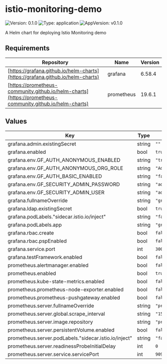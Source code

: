 # istio-monitoring-demo

![Version: 0.1.0](https://img.shields.io/badge/Version-0.1.0-informational?style=flat-square) ![Type: application](https://img.shields.io/badge/Type-application-informational?style=flat-square) ![AppVersion: v0.1.0](https://img.shields.io/badge/AppVersion-v0.1.0-informational?style=flat-square)

A Helm chart for deploying Istio Monitoring demo

## Requirements

| Repository | Name | Version |
|------------|------|---------|
| [https://grafana.github.io/helm-charts](https://grafana.github.io/helm-charts) | grafana | 6.58.4 |
| [https://prometheus-community.github.io/helm-charts](https://prometheus-community.github.io/helm-charts) | prometheus | 19.6.1 |

## Values

| Key | Type | Default | Description |
|-----|------|---------|-------------|
| grafana.admin.existingSecret | string | `""` |  |
| grafana.enabled | bool | `true` |  |
| grafana.env.GF_AUTH_ANONYMOUS_ENABLED | string | `"true"` |  |
| grafana.env.GF_AUTH_ANONYMOUS_ORG_ROLE | string | `"Admin"` |  |
| grafana.env.GF_AUTH_BASIC_ENABLED | string | `"false"` |  |
| grafana.env.GF_SECURITY_ADMIN_PASSWORD | string | `"admin"` |  |
| grafana.env.GF_SECURITY_ADMIN_USER | string | `"admin"` |  |
| grafana.fullnameOverride | string | `"grafana"` |  |
| grafana.ldap.existingSecret | bool | `true` |  |
| grafana.podLabels."sidecar.istio.io/inject" | string | `"false"` |  |
| grafana.podLabels.app | string | `"grafana"` |  |
| grafana.rbac.create | bool | `false` |  |
| grafana.rbac.pspEnabled | bool | `false` |  |
| grafana.service.port | int | `3000` |  |
| grafana.testFramework.enabled | bool | `false` |  |
| prometheus.alertmanager.enabled | bool | `false` |  |
| prometheus.enabled | bool | `true` |  |
| prometheus.kube-state-metrics.enabled | bool | `false` |  |
| prometheus.prometheus-node-exporter.enabled | bool | `false` |  |
| prometheus.prometheus-pushgateway.enabled | bool | `false` |  |
| prometheus.server.fullnameOverride | string | `"prometheus"` |  |
| prometheus.server.global.scrape_interval | string | `"15s"` |  |
| prometheus.server.image.repository | string | `"prom/prometheus"` |  |
| prometheus.server.persistentVolume.enabled | bool | `false` |  |
| prometheus.server.podLabels."sidecar.istio.io/inject" | string | `"false"` |  |
| prometheus.server.readinessProbeInitialDelay | int | `0` |  |
| prometheus.server.service.servicePort | int | `9090` |  |

